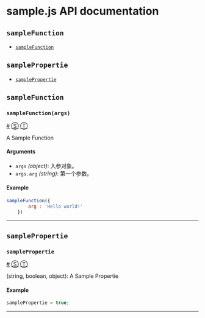 # sample.js API documentation

<!-- div class="toc-container" -->

<!-- div -->

## `sampleFunction`
* <a href="#sampleFunction">`sampleFunction`</a>

<!-- /div -->

<!-- div -->

## `samplePropertie`
* <a href="#samplePropertie">`samplePropertie`</a>

<!-- /div -->

<!-- /div -->

<!-- div class="doc-container" -->

<!-- div -->

## `sampleFunction`

<!-- div -->

### <a id="sampleFunction"></a>`sampleFunction(args)`
<a href="#sampleFunction">#</a> [&#x24C8;](http://xunuo.com#L26 "View in source") [&#x24C9;][1]

A Sample Function

#### Arguments
- `args` *(object)*: 入参对象。
- `args.arg` *(string)*: 第一个参数。

#### Example
```js
sampleFunction({
        arg : 'Hello world!'
    })
```
* * *

<!-- /div -->

<!-- /div -->

<!-- div -->

## `samplePropertie`

<!-- div -->

### <a id="samplePropertie"></a>`samplePropertie`
<a href="#samplePropertie">#</a> [&#x24C8;](http://xunuo.com#L10 "View in source") [&#x24C9;][1]

(string, boolean, object): A Sample Propertie

#### Example
```js
samplePropertie = true;
```
* * *

<!-- /div -->

<!-- /div -->

<!-- /div -->

 [1]: #samplefunction "Jump back to the TOC."
